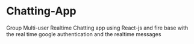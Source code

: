 # Chatting-App
Group Multi-user Realtime Chatting app using React-js and fire base with the real time google authentication and the realtime messages
